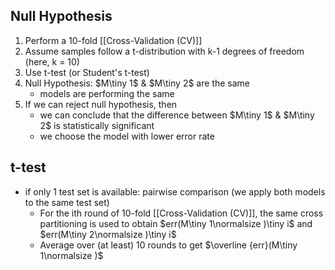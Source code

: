 ## Null Hypothesis
1. Perform a 10-fold [[Cross-Validation (CV)]]
2. Assume samples follow a t-distribution with k-1 degrees of freedom (here, k = 10)
3. Use t-test (or Student's t-test)
4. Null Hypothesis: $M\tiny 1$ & $M\tiny 2$ are the same
	- models are performing the same
5. If we can reject null hypothesis, then
	- we can conclude that the difference between $M\tiny 1$ & $M\tiny 2$ is statistically significant
	- we choose the model with lower error rate

## t-test
- if only 1 test set is available: pairwise comparison (we apply both models to the same test set)
	- For the ith round of 10-fold [[Cross-Validation (CV)]], the same cross partitioning is used to obtain $err(M\tiny 1\normalsize )\tiny i$ and $err(M\tiny 2\normalsize )\tiny i$
	- Average over (at least) 10 rounds to get $\overline {err}(M\tiny 1\normalsize )$ 